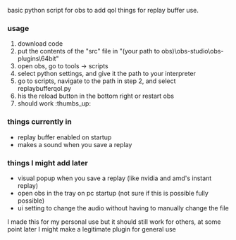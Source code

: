 basic python script for obs to add qol things for replay buffer use.


### usage
1. download code 
2. put the contents of the "src" file in "(your path to obs)\obs-studio\obs-plugins\64bit"
3. open obs, go to tools -> scripts
4. select python settings, and give it the path to your interpreter
5. go to scripts, navigate to the path in step 2, and select replaybufferqol.py
6. his the reload button in the bottom right or restart obs
7. should work :thumbs_up:



### things currently in

- replay buffer enabled on startup 
- makes a sound when you save a replay

### things I might add later

- visual popup when you save a replay (like nvidia and amd's instant replay)
- open obs in the tray on pc startup (not sure if this is possible fully possible)
- ui setting to change the audio without having to manually change the file 


I made this for my personal use but it should still work for others, at some point later I might make a legitimate plugin for general use 